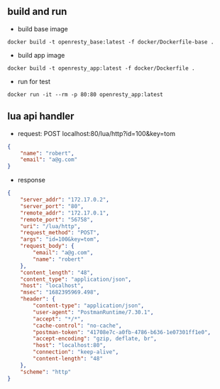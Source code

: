 

## build and run
* build base image
```shell
docker build -t openresty_base:latest -f docker/Dockerfile-base .
```
* build app image
```shell
docker build -t openresty_app:latest -f docker/Dockerfile .
```
* run for test
```shell
docker run -it --rm -p 80:80 openresty_app:latest
```

## lua api handler
* request: POST localhost:80/lua/http?id=100&key=tom
```json
{
    "name": "robert",
    "email": "a@g.com"
}
```
* response
```json
{
    "server_addr": "172.17.0.2",
    "server_port": "80",
    "remote_addr": "172.17.0.1",
    "remote_port": "56758",
    "uri": "/lua/http",
    "request_method": "POST",
    "args": "id=100&key=tom",
    "request_body": {
        "email": "a@g.com",
        "name": "robert"
    },
    "content_length": "48",
    "content_type": "application/json",
    "host": "localhost",
    "msec": "1682395969.498",
    "header": {
        "content-type": "application/json",
        "user-agent": "PostmanRuntime/7.30.1",
        "accept": "*/*",
        "cache-control": "no-cache",
        "postman-token": "41708e7c-a0fb-4786-b636-1e07301ff1e0",
        "accept-encoding": "gzip, deflate, br",
        "host": "localhost:80",
        "connection": "keep-alive",
        "content-length": "48"
    },
    "scheme": "http"
}
```

